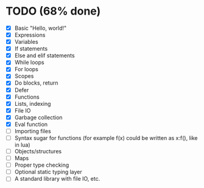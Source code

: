 # TODO (68% done)
- [X] Basic "Hello, world!"
- [X] Expressions
- [X] Variables
- [X] If statements
- [X] Else and elif statements
- [X] While loops
- [X] For loops
- [X] Scopes
- [X] Do blocks, return
- [X] Defer
- [X] Functions
- [X] Lists, indexing
- [X] File IO
- [X] Garbage collection
- [X] Eval function
- [ ] Importing files
- [ ] Syntax sugar for functions (for example f(x) could be written as x:f(), like in lua)
- [ ] Objects/structures
- [ ] Maps
- [ ] Proper type checking
- [ ] Optional static typing layer
- [ ] A standard library with file IO, etc.
